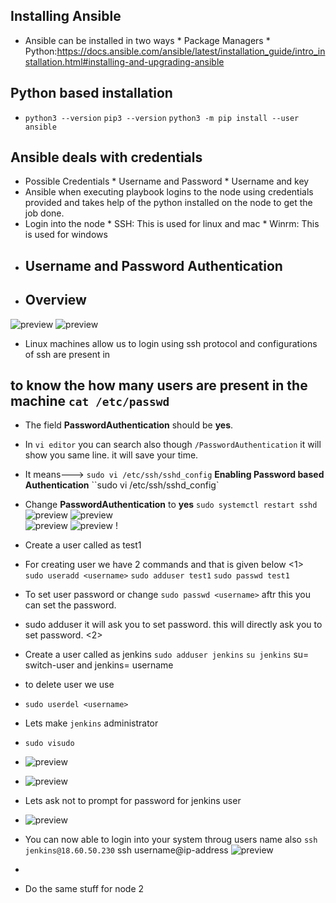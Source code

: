 ## Installing Ansible
* Ansible can be installed in two ways
          * Package Managers
          * Python:https://docs.ansible.com/ansible/latest/installation_guide/intro_installation.html#installing-and-upgrading-ansible
## Python based installation
* `python3 --version`
  `pip3 --version`
  `python3 -m pip install --user ansible`
## Ansible deals with credentials
* Possible Credentials
       * Username and Password
       * Username and key
* Ansible when executing playbook logins to the node using credentials provided and takes help of the python installed on the node to get the job done.
* Login into the node
       * SSH: This is used for linux and mac
       * Winrm: This is used for windows
* ## Username and Password Authentication
* ## Overview
![preview](images/a19.png)
![preview](images/a20.png)

* Linux machines allow us to login using ssh protocol and configurations of ssh are present in 
## to know the how many users are present in the machine `cat /etc/passwd`
* The field __PasswordAuthentication__ should be __yes__.
* In `vi editor` you can search also though `/PasswordAuthentication` it will show you same line. it will save your time.
* It means---> ``sudo vi /etc/ssh/sshd_config`` __Enabling Password based Authentication__
 ``sudo vi /etc/ssh/sshd_config`
* Change __PasswordAuthentication__ to __yes__
  ``sudo systemctl restart sshd`` 
  ![preview](images/a21.png)
  ![preview](images/a22.png)  
  ![preview](images/a23.png)
  ![preview](images/a24.png)
  !
* Create a user called as test1 

* For creating user we have 2 commands and that is given below
<1>
   `` sudo useradd <username>`` 
   ``sudo adduser test1``
   ``sudo passwd test1``
* To set user password or change `sudo passwd <username>` aftr this you can set the password.
* sudo adduser <username>  it will ask you to set password.
 this will directly ask you to set password.
<2>
* Create a user called as jenkins
  ``sudo adduser jenkins``
  `su jenkins` su= switch-user and jenkins= username 
* to delete user we use 
* ``sudo userdel <username>`` 
 
* Lets make ``jenkins`` administrator
* `sudo visudo`
* ![preview](images/a26.png)
* ![preview](images/a25.png)
* Lets ask not to prompt for password for jenkins user
* ![preview](images/a27.png)
* You can now able to login into your system throug users name also 
  ``ssh jenkins@18.60.50.230`` 
    ssh username@ip-address 
  ![preview](images/a28.png)
* 

* Do the same stuff for node 2 
